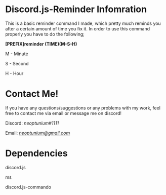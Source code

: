 # Discord.js-Reminder Infomration 

This is a basic reminder command I made, which pretty much reminds you after a certain amount of time you fix it. In order to use this command properly you have to do the following;

**[PREFIX]reminder (TIME)(M-S-H)**

M - Minute

S - Second

H - Hour

# Contact Me!
 If you have any questions/suggestions or any problems with my work, feel free to contact me via email or message me on discord!

 Discord: *neoptunium#1111*

 Email: *neoptunium@gmail.com*

# Dependencies 

discord.js 

ms  

discord.js-commando
